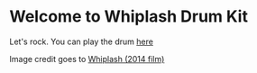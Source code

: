 # Welcome to Whiplash Drum Kit

Let's rock. You can play the drum [here](https://khantseithu.github.io/whiplash-drum-kit/)

Image credit goes to [Whiplash (2014 film)](<https://www.wikiwand.com/en/Whiplash_(2014_film)>)

